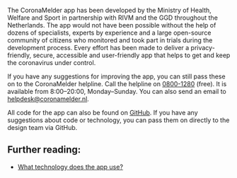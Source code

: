 The CoronaMelder app has been developed by the Ministry of Health, Welfare and Sport in partnership with RIVM and the GGD throughout the Netherlands. The app would not have been possible without the help of dozens of specialists, experts by experience and a large open-source community of citizens who monitored and took part in trials during the development process. Every effort has been made to deliver a privacy-friendly, secure, accessible and user-friendly app that helps to get and keep the coronavirus under control.

If you have any suggestions for improving the app, you can still pass these on to the CoronaMelder helpline. Call the helpline on <a href="tel:0800-1280">0800-1280</a> (free). It is available from 8:00–20:00, Monday–Sunday. You can also send an email to <a href="mailto:helpdesk@coronamelder.nl">helpdesk@coronamelder.nl</a>.

All code for the app can also be found on [GitHub](https://github.com/minvws). If you have any suggestions about code or technology, you can pass them on directly to the design team via GitHub.

## Further reading:

- [What technology does the app use?](/{{page.lang}}/faq/2-6-hoe-werkt-de-app-technisch-precies) 
